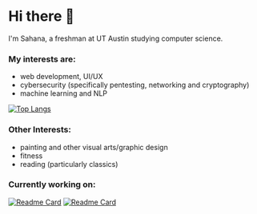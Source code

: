 # Hi there 👋
I'm Sahana, a freshman at UT Austin studying computer science.

### My interests are:
- web development, UI/UX
- cybersecurity (specifically pentesting, networking and cryptography)
- machine learning and NLP

[![Top Langs](https://github-readme-stats.vercel.app/api/top-langs/?username=sahanagana&theme=vue)](https://github.com/anuraghazra/github-readme-stats)

### Other Interests:
- painting and other visual arts/graphic design
- fitness
- reading (particularly classics)


### Currently working on:
[![Readme Card](https://github-readme-stats.vercel.app/api/pin/?username=sahanagana&repo=text-editor&theme=vue)](https://github.com/sahanagana/text-editor)
[![Readme Card](https://github-readme-stats.vercel.app/api/pin/?username=sahanagana&repo=sahanagana.github.io&theme=vue)](https://github.com/sahanagana/sahanagana.github.io)
<!--
**sahanagana/sahanagana** is a ✨ _special_ ✨ repository because its `README.md` (this file) appears on your GitHub profile.

Here are some ideas to get you started:

- 🔭 I’m currently working on ...
- 🌱 I’m currently learning ...
- 👯 I’m looking to collaborate on ...
- 🤔 I’m looking for help with ...
- 💬 Ask me about ...
- 📫 How to reach me: ...
- 😄 Pronouns: ...
- ⚡ Fun fact: ...
-->
